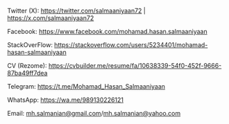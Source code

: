 Twitter (X):
https://twitter.com/salmaaniyaan72 | https://x.com/salmaaniyaan72

Facebook:
https://www.facebook.com/mohamad.hasan.salmaaniyaan

StackOverFlow:
https://stackoverflow.com/users/5234401/mohamad-hasan-salmaaniyaan

CV (Rezome):
https://cvbuilder.me/resume/fa/10638339-54f0-452f-9666-87ba49ff7dea

Telegram:
https://t.me/Mohamad_Hasan_Salmaaniyaan

WhatsApp:
https://wa.me/989130226121

Email:
mh.salmanian@gmail.com/mh.salmanian@yahoo.com
